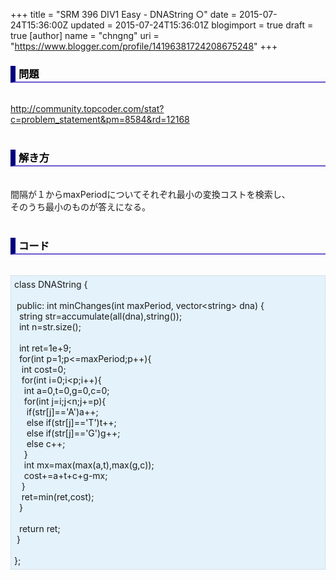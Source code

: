 +++
title = "SRM 396 DIV1 Easy - DNAString ○"
date = 2015-07-24T15:36:00Z
updated = 2015-07-24T15:36:01Z
blogimport = true
draft = true
[author]
	name = "chngng"
	uri = "https://www.blogger.com/profile/14196381724208675248"
+++

<div dir="ltr" style="text-align: left;" trbidi="on"><h3 style="border-bottom: 2px solid slateblue; border-left: 8px solid navy; color: black; padding: 0px 0px 1px 5px;">問題 <br /></h3><br /><a href="http://community.topcoder.com/stat?c=problem_statement&amp;pm=8584&amp;rd=12168" target="_blank">http://community.topcoder.com/stat?c=problem_statement&amp;pm=8584&amp;rd=12168</a><br /><br /><h3 style="border-bottom: 2px solid slateblue; border-left: 8px solid navy; color: black; padding: 0px 0px 1px 5px;">解き方 </h3><br />間隔が１からmaxPeriodについてそれぞれ最小の変換コストを検索し、<br />そのうち最小のものが答えになる。<br /><br /><h3 style="border-bottom: 2px solid slateblue; border-left: 8px solid navy; color: black; padding: 0px 0px 1px 5px;">コード </h3><br /><div style="background-color: #e3f2fb; border: 1px dotted #CCCCCC; padding: 5px;">class DNAString {<br /><br /><span class="Apple-tab-span" style="white-space: pre;"> </span>public: int minChanges(int maxPeriod, vector&lt;string&gt; dna) {<br /><span class="Apple-tab-span" style="white-space: pre;">  </span>string str=accumulate(all(dna),string());<br /><span class="Apple-tab-span" style="white-space: pre;">  </span>int n=str.size();<br /><br /><span class="Apple-tab-span" style="white-space: pre;">  </span>int ret=1e+9;<br /><span class="Apple-tab-span" style="white-space: pre;">  </span>for(int p=1;p&lt;=maxPeriod;p++){<br /><span class="Apple-tab-span" style="white-space: pre;">   </span>int cost=0;<br /><span class="Apple-tab-span" style="white-space: pre;">   </span>for(int i=0;i&lt;p;i++){<br /><span class="Apple-tab-span" style="white-space: pre;">    </span>int a=0,t=0,g=0,c=0;<br /><span class="Apple-tab-span" style="white-space: pre;">    </span>for(int j=i;j&lt;n;j+=p){<br /><span class="Apple-tab-span" style="white-space: pre;">     </span>if(str[j]=='A')a++;<br /><span class="Apple-tab-span" style="white-space: pre;">     </span>else if(str[j]=='T')t++;<br /><span class="Apple-tab-span" style="white-space: pre;">     </span>else if(str[j]=='G')g++;<br /><span class="Apple-tab-span" style="white-space: pre;">     </span>else c++;<br /><span class="Apple-tab-span" style="white-space: pre;">    </span>}<br /><span class="Apple-tab-span" style="white-space: pre;">    </span>int mx=max(max(a,t),max(g,c));<br /><span class="Apple-tab-span" style="white-space: pre;">    </span>cost+=a+t+c+g-mx;<br /><span class="Apple-tab-span" style="white-space: pre;">   </span>}<br /><span class="Apple-tab-span" style="white-space: pre;">   </span>ret=min(ret,cost);<br /><span class="Apple-tab-span" style="white-space: pre;">  </span>}<br /><br /><span class="Apple-tab-span" style="white-space: pre;">  </span>return ret;<br /><span class="Apple-tab-span" style="white-space: pre;"> </span>}<br /><br />};</div></div>
